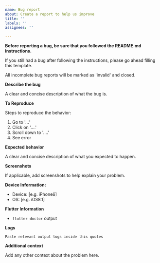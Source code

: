 ```yaml
---
name: Bug report
about: Create a report to help us improve
title: ''
labels: ''
assignees: ''

---
```


**Before reporting a bug, be sure that you followed the README.md instructions.**

If you still had a bug after following the instructions, please go ahead filling this template.

All incomplete bug reports will be marked as 'invalid' and closed.

**Describe the bug**

A clear and concise description of what the bug is.

**To Reproduce**

Steps to reproduce the behavior:
1. Go to '...'
2. Click on '....'
3. Scroll down to '....'
4. See error

**Expected behavior**

A clear and concise description of what you expected to happen.

**Screenshots**

If applicable, add screenshots to help explain your problem.

**Device Information:**

 - Device: [e.g. iPhone6]
 - OS: [e.g. iOS8.1]
 
**Flutter Information**
 
 - `flutter doctor` output
 
**Logs**

```
Paste relevant output logs inside this quotes
```

**Additional context**

Add any other context about the problem here.
